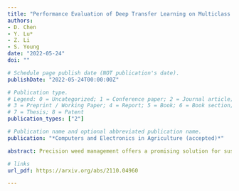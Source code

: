 ```yaml
---
title: "Performance Evaluation of Deep Transfer Learning on Multiclass Identification of Common Weed Species in Cotton Production Systems"
authors: 
- D. Chen
- Y. Lu* 
- Z. Li
- S. Young
date: "2022-05-24"
doi: ""

# Schedule page publish date (NOT publication's date).
publishDate: "2022-05-24T00:00:00Z"

# Publication type.
# Legend: 0 = Uncategorized; 1 = Conference paper; 2 = Journal article;
# 3 = Preprint / Working Paper; 4 = Report; 5 = Book; 6 = Book section;
# 7 = Thesis; 8 = Patent
publication_types: ["2"]

# Publication name and optional abbreviated publication name.
publication: "*Computers and Electronics in Agriculture (accepted)*"

abstract: Precision weed management offers a promising solution for sustainable cropping systems through the use of chemical-reduced/non-chemical robotic weeding techniques, which apply suitable control tactics to individual weeds. Therefore, accurate identification of weed species plays a crucial role in such systems to enable precise, individualized weed treatment. Despite recent progress, the development of a robust weed identification and localization system in the presence of unstructured field conditions remains a serious challenge, requiring supervised modeling using large volumes of annotated data. This paper makes a first comprehensive evaluation of deep transfer learning (DTL) for identifying common weed species specific to cotton (Gossypium hirsutum L.) production systems in southern United States. A new dataset for weed identification was created, consisting of 5187 color images of 15 weed classes collected under natural lighting conditions and at varied weed growth stages, in cotton fields (primarily in Mississippi and North Carolina) during the 2020 and 2021 field seasons. We evaluated 35 state-of-the-art deep learning models through transfer learning with repeated holdout validations and established an extensive benchmark for the considered weed identification task. DTL achieved high classification accuracy of F1 scores exceeding 95%, requiring reasonably short training time (less than 2.5 hours) across models. ResNext101 achieved the best F1-score of 98.93 ± 0.34% whereas 10 out of the 35 models achieved F1 scores exceeding 98.0%. However, the performance on minority weed classes with few training samples was less satisfactory for models trained with a conventional, unweighted cross entropy loss function. To address this issue, a weighted cross entropy loss function was adopted, which achieved substantially improved accuracies for minority weed classes (e.g., the F1-scores for Xception and MnasNet on the Spurred Anoda weed increased from 48% to 90% and 50% to 82%, respectively). Furthermore, a deep learning-based cosine similarity metrics was employed to analyze the similarity among weed classes, assisting in the interpretation of classifications. Both the codes (https://github.com/Derekabc/CottonWeeds) for model benchmarking and the weed dataset (https://www.kaggle.com/yuzhenlu/cottonweedid15) of this study are made publicly available, which expect to be a valuable resource for future research in weed identification and beyond.

# links
url_pdf: https://arxiv.org/abs/2110.04960

---
```

